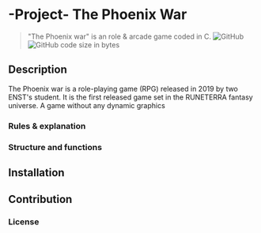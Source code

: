# -Project- The Phoenix War
> "The Phoenix war" is an role & arcade game coded in C.
![GitHub](https://img.shields.io/github/license/KyuCore/The-Phoenix-War--Project-.svg)
![GitHub code size in bytes](https://img.shields.io/github/languages/code-size/KyuCore/The-Phoenix-War--Project-.svg)

## Description 

The Phoenix war is a role-playing game (RPG) released in 2019 by two ENST's student. It is the first released game set in the RUNETERRA fantasy universe. A game without any dynamic graphics 
### Rules & explanation
### Structure and functions
## Installation
## Contribution
### License